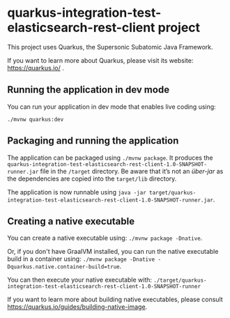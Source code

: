 # quarkus-integration-test-elasticsearch-rest-client project

This project uses Quarkus, the Supersonic Subatomic Java Framework.

If you want to learn more about Quarkus, please visit its website: https://quarkus.io/ .

## Running the application in dev mode

You can run your application in dev mode that enables live coding using:
```
./mvnw quarkus:dev
```

## Packaging and running the application

The application can be packaged using `./mvnw package`.
It produces the `quarkus-integration-test-elasticsearch-rest-client-1.0-SNAPSHOT-runner.jar` file in the `/target` directory.
Be aware that it’s not an _über-jar_ as the dependencies are copied into the `target/lib` directory.

The application is now runnable using `java -jar target/quarkus-integration-test-elasticsearch-rest-client-1.0-SNAPSHOT-runner.jar`.

## Creating a native executable

You can create a native executable using: `./mvnw package -Dnative`.

Or, if you don't have GraalVM installed, you can run the native executable build in a container using: `./mvnw package -Dnative -Dquarkus.native.container-build=true`.

You can then execute your native executable with: `./target/quarkus-integration-test-elasticsearch-rest-client-1.0-SNAPSHOT-runner`

If you want to learn more about building native executables, please consult https://quarkus.io/guides/building-native-image.
